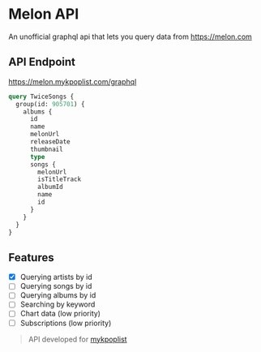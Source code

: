 # Melon API

An unofficial graphql api that lets you query data from https://melon.com

## API Endpoint

https://melon.mykpoplist.com/graphql

```graphql
query TwiceSongs {
  group(id: 905701) {
    albums {
      id
      name
      melonUrl
      releaseDate
      thumbnail
      type
      songs {
        melonUrl
        isTitleTrack
        albumId
        name
        id
      }
    }
  }
}
```

## Features

- [x] Querying artists by id
- [ ] Querying songs by id
- [ ] Querying albums by id
- [ ] Searching by keyword
- [ ] Chart data (low priority)
- [ ] Subscriptions (low priority)

> API developed for [mykpoplist](https://github.com/xetera/mykpoplist)
